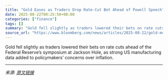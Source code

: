 ```yaml
---
title: "Gold Eases as Traders Drop Rate-Cut Bet Ahead of Powell Speech"
date: 2025-08-22T00:25:50+08:00
categories: ["finance"]
tags: []
summary: "Gold fell slightly as traders lowered their bets on rate cuts ahead of the Federal Reserve’s symposium at Jackson Hole, as strong US manufacturing data added to policymakers’ concerns over inflation."
source_url: "https://www.bloomberg.com/news/articles/2025-08-22/gold-muted-as-traders-lower-rate-cut-bets-ahead-of-powell-speech"
---
```


Gold fell slightly as traders lowered their bets on rate cuts ahead of the Federal Reserve’s symposium at Jackson Hole, as strong US manufacturing data added to policymakers’ concerns over inflation.

---

*来源: [原文链接](https://www.bloomberg.com/news/articles/2025-08-22/gold-muted-as-traders-lower-rate-cut-bets-ahead-of-powell-speech)*
